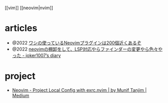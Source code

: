 [[vim]]
[[neovim|nvim]]

# articles
- @2022 [ワシの使っているNeovimプラグインは200個近くあるぞ](https://zenn.dev/yutakatay/articles/neovim-plugins-2022)
- @2022 [neovimの棚卸をして、LSP対応やらファインダーの変更やら色々やった - joker1007’s diary](https://joker1007.hatenablog.com/entry/2022/09/03/172957)

# project
- [Neovim - Project Local Config with exrc.nvim | by Munif Tanjim | Medium](https://muniftanjim.medium.com/neovim-project-local-config-with-exrc-nvim-42ebcb859809)
